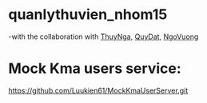 # quanlythuvien_nhom15
-with the collaboration with [ThuyNga](https://github.com/ThuyNga22), [QuyDat](https://github.com/quydat2710), [NgoVuong](https://github.com/VNQ88)
# Mock Kma users service: 
https://github.com/Luukien61/MockKmaUserServer.git
